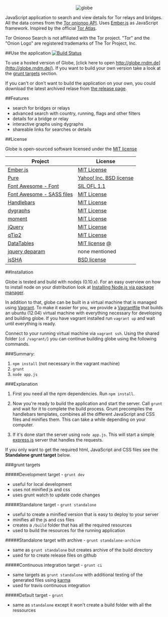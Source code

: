 <p align="center">
  <img src="https://raw.github.com/makepanic/globe/master/res/others/logo-big.png" alt="globe"/>
</p>

JavaScript application to search and view details for Tor relays and bridges. All the data comes from the [Tor onionoo API](https://onionoo.torproject.org/). Uses [Ember.js](http://emberjs.com/) as JavaScript framework.
Inspired by the official [Tor Atlas](https://atlas.torproject.org/).

Tor Onionoo Search is not affiliated with the Tor project. "Tor" and the "Onion Logo" are registered trademarks of The Tor Project, Inc.

##Use the application [![Build Status](https://travis-ci.org/makepanic/globe.png?branch=master)](https://travis-ci.org/makepanic/globe)

To use a hosted version of Globe, [click here to open http://globe.rndm.de](http://globe.rndm.de/). 
If you want to build your own version take a look at the [grunt targets](#grunt-targets) section. 

If you can't or don't want to build the application on your own, you could download the latest archived relase from [the release page](https://github.com/makepanic/globe/releases).

##Features

- search for bridges or relays
- advanced search with country, running, flags and other filters
- details for a bridge or relay
- interactive graphs using dygraphs
- shareable links for searches or details

##License

Globe is open-sourced software licensed under the [MIT license](http://opensource.org/licenses/MIT)

Project | License
--- | ---
[Ember.js](http://emberjs.com/) | [MIT License](http://opensource.org/licenses/MIT)
[Pure](http://purecss.io/) | [Yahoo! Inc. BSD license](https://github.com/yui/pure/blob/master/LICENSE.md)
[Font Awesome - Font](http://purecss.io/) | [SIL OFL 1.1](http://scripts.sil.org/OFL)
[Font Awesome - SASS files](http://purecss.io/) | [MIT License](http://opensource.org/licenses/mit-license.html)
[Handlebars](http://handlebarsjs.com/) | [MIT License](http://opensource.org/licenses/MIT)
[dygraphs](http://dygraphs.com/) | [MIT License](http://opensource.org/licenses/MIT)
[moment](http://momentjs.com/) | [MIT License](http://opensource.org/licenses/MIT)
[jQuery](http://jquery.com/) | [MIT License](http://opensource.org/licenses/MIT)
[qTip2](http://qtip2.com/) | [MIT License](http://opensource.org/licenses/MIT)
[DataTables](https://datatables.net/) | [MIT license](http://opensource.org/licenses/MIT) [@](http://datatables.net/license_mit)
[jquery deparam](https://github.com/chrissrogers/jquery-deparam/blob/master/jquery-deparam.js) | none mentioned
[jsSHA](http://caligatio.github.io/jsSHA/) | [BSD license](https://github.com/Caligatio/jsSHA/blob/release-1.42/LICENSE)

##Installation

Globe is tested and build with nodejs (0.10.x). For an easy overview on how to install node on your distribution look at
[Installing Node.js via package manager](https://github.com/joyent/node/wiki/Installing-Node.js-via-package-manager).

In addition to that, globe can be built in a virtual machine that is managed using [Vagrant](http://www.vagrantup.com/).
To make it easier for you, we provide a [Vagrantfile](http://www.vagrantup.com/) that builds an ubuntu (12.04) virtual machine
with everything necessary for developing and building globe. If you have vagrant installed run `vagrant up` and wait until everything is ready.

Connect to your running virtual machine via `vagrant ssh`.
Using the shared folder (`cd /vagrant/`) you can continue building globe using the following commands.

###Summary:

1. `npm install` (not necessary in the vagrant machine)
2. `grunt`
3. `node app.js`

###Explanation

1. First you need all the npm dependencies. Run `npm install`.

2. Now you're ready to build the application and start the server. Call `grunt` and wait for it to complete the build process. Grunt precompiles the handlebars templates, combines all the different JavaScript and CSS files and minifies them. This can take a while depending on your computer.

3. If it's done start the server using `node app.js`. This will start a simple [express.js](http://expressjs.com/) server that handles the requests.

If you only want to get the required html, JavaScript and CSS files see the __Standalone grunt target__ below.

###grunt targets

#####Development target - `grunt dev`

- useful for local development
- uses not minified js and css
- uses grunt watch to update code changes

#####Standalone target - `grunt standalone`

- useful to create a minified version that is easy to deploy to your server
- minifies all the js and css files
- creates a `/build` folder that has all the required resources
- used to build the resources for the running application

#####Standalone target with archive - `grunt standalone-archive`

- same as `grunt standalone` but creates archive of the build directory
- used for to create release files on github

#####Continuous integration target - `grunt ci`

- same targets as `grunt standalone` with additional testing of the generated files using [karma](http://karma-runner.github.io/)
- used for travis continuous integration

#####Default target - `grunt`

- same as `standalone` except it won't create a build folder with all the ressources

